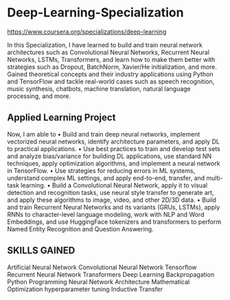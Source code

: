 # Deep-Learning-Specialization
https://www.coursera.org/specializations/deep-learning

In this Specialization, I have learned to build and train neural network architectures such as Convolutional Neural Networks, Recurrent Neural Networks, LSTMs, Transformers, and learn how to make them better with strategies such as Dropout, BatchNorm, Xavier/He initialization, and more. Gained theoretical concepts and their industry applications using Python and TensorFlow and tackle real-world cases such as speech recognition, music synthesis, chatbots, machine translation, natural language processing, and more.

## Applied Learning Project
Now, I am able to
• Build and train deep neural networks, implement vectorized neural networks, identify architecture parameters, and apply DL to practical applications.
• Use best practices to train and develop test sets and analyze bias/variance for building DL applications, use standard NN techniques, apply optimization algorithms, and implement a neural network in TensorFlow.
• Use strategies for reducing errors in ML systems, understand complex ML settings, and apply end-to-end, transfer, and multi-task learning.
• Build a Convolutional Neural Network, apply it to visual detection and recognition tasks, use neural style transfer to generate art, and apply these algorithms to image, video, and other 2D/3D data.
• Build and train Recurrent Neural Networks and its variants (GRUs, LSTMs), apply RNNs to character-level language modeling, work with NLP and Word Embeddings, and use HuggingFace tokenizers and transformers to perform Named Entity Recognition and Question Answering.

## SKILLS GAINED
Artificial Neural Network
Convolutional Neural Network
Tensorflow
Recurrent Neural Network
Transformers
Deep Learning
Backpropagation
Python Programming
Neural Network Architecture
Mathematical Optimization
hyperparameter tuning
Inductive Transfer
